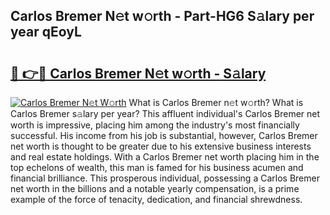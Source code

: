 ## Carlos Bremer N𝚎t w𝚘rth - Part-HG6 S𝚊lary per year qEoyL

# <h2><a href="http://gc2krqx.nevu.top/?p=Carlos+Bremer">🔗 👉🔴 Carlos Bremer N𝚎t w𝚘rth - S𝚊lary</a></h2>

[![Carlos Bremer N𝚎t W𝚘rth](https://i.imgur.com/Oavwk0R.jpeg)](http://gc2krqx.nevu.top/?p=Carlos+Bremer)
What is Carlos Bremer n𝚎t w𝚘rth? What is Carlos Bremer s𝚊lary per year?
This affluent individual's Carlos Bremer net worth is impressive, placing him among the industry's most financially successful. His income from his job is substantial, however, Carlos Bremer net worth is thought to be greater due to his extensive business interests and real estate holdings. With a Carlos Bremer net worth placing him in the top echelons of wealth, this man is famed for his business acumen and financial brilliance. This prosperous individual, possessing a Carlos Bremer net worth in the billions and a notable yearly compensation, is a prime example of the force of tenacity, dedication, and financial shrewdness.

